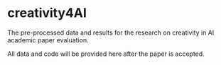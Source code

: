 # creativity4AI
The pre-processed data and results for the research on creativity in AI academic paper evaluation.

All data and code will be provided here after the paper is accepted.
